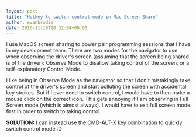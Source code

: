 ```yaml
---
layout: post
title: "Hotkey to switch control mode in Mac Screen Share"
author: evanbrodie
date: 2016-11-18T20:32:04+00:00
---
```


I use MacOS screen sharing to power pair programming sessions that I have in my development team. There are two modes for the navigator to use when observing the driver's screen (assuming that the screen being shared is of the driver): Observe Mode to disallow taking control of the screen, or a self-explanatory Control Mode.

I like being in Observe Mode as the navigator so that I don't mistakingly take control of the driver's screen and start polluting the screen with accidental key strokes. But if I ever need to switch control, I would have to then make a mouse click on the correct icon. This gets annoying if I am observing in Full Screen mode (which is almost always). I would have to exit full screen mode first in order to switch to taking control.

**SOLUTION:** I can instead use the CMD-ALT-X key combination to quickly switch control mode :D
